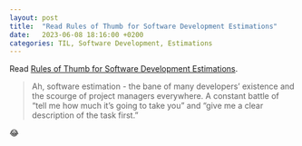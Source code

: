 ```yaml
---
layout: post
title:  "Read Rules of Thumb for Software Development Estimations"
date:   2023-06-08 18:16:00 +0200
categories: TIL, Software Development, Estimations
---
```

Read [Rules of Thumb for Software Development Estimations](https://vadimkravcenko.com/shorts/project-estimates/).

> Ah, software estimation - the bane of many developers’ existence and the scourge of project managers everywhere. A constant battle of “tell me how much it’s going to take you” and “give me a clear description of the task first.”

😂
